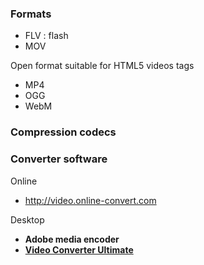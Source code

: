 ### Formats

* FLV : flash
* MOV

Open format suitable for HTML5 videos tags 
* MP4 
* OGG
* WebM


### Compression codecs


### Converter software

Online 
* http://video.online-convert.com   

Desktop
* **Adobe media encoder**
* [**Video Converter Ultimate**](http://www.wondershare.net/ad/video-converter-ultimate/index_mac.html)